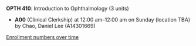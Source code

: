 **OPTH 410**: Introduction to Ophthalmology (3 units)

- **A00** (Clinical Clerkship) at 12:00 am–12:00 am on Sunday (location TBA) by Chao, Daniel Lee (A14301669)

[Enrollment numbers over time](./OPTH410.tsv)
